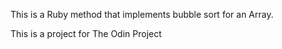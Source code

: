 This is a Ruby method that implements bubble sort for an Array.

This is a project for The Odin Project